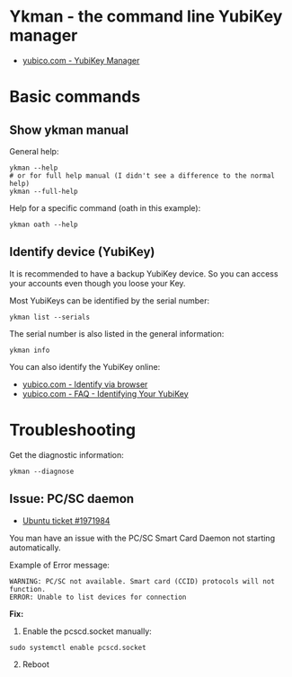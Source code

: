 # Ykman - the command line YubiKey manager
- [yubico.com - YubiKey Manager](https://www.yubico.com/support/download/yubikey-manager/)

# Basic commands

## Show ykman manual
General help:
```shell
ykman --help
# or for full help manual (I didn't see a difference to the normal help)
ykman --full-help
```

Help for a specific command (oath in this example):
```shell
ykman oath --help
```

## Identify device (YubiKey)

It is recommended to have a backup YubiKey device. So you can access your accounts even though you loose your Key. 

Most YubiKeys can be identified by the serial number:
```shell
ykman list --serials
```

The serial number is also listed in the general information:
```shell
ykman info
```

You can also identify the YubiKey online:

- [yubico.com - Identify via browser](https://www.yubico.com/products/identifying-your-yubikey/)
- [yubico.com - FAQ - Identifying Your YubiKey](https://support.yubico.com/hc/en-us/articles/360013642100-Identifying-Your-YubiKey)

# Troubleshooting

Get the diagnostic information:  
```shell
ykman --diagnose
```

## Issue: PC/SC daemon

- [Ubuntu ticket #1971984](https://bugs.launchpad.net/ubuntu/+source/pcsc-lite/+bug/1971984)

You man have an issue with the PC/SC Smart Card Daemon not starting automatically.

Example of Error message:

```shell
WARNING: PC/SC not available. Smart card (CCID) protocols will not function.  
ERROR: Unable to list devices for connection
```

**Fix:**

1. Enable the pcscd.socket manually:

```shell
sudo systemctl enable pcscd.socket
```

2. Reboot